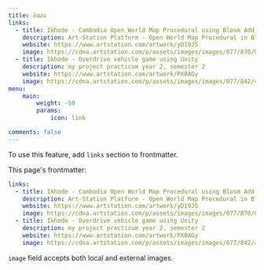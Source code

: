 ```yaml
---
title: តំណរ
links:
  - title: Ikhode - Cambodia Open World Map Procedural using Blosm Add-On
    description: Art-Station Platform - Open World Map Procedural in Blender which I use BLOSM Blender Add-On
    website: https://www.artstation.com/artwork/yD19J5
    image: https://cdna.artstation.com/p/assets/images/images/077/870/898/large/ikhode-screenshot-2024-06-16-135004-2.jpg?1720574644
  - title: Ikhode - Overdrive vehicle game using Unity
    description: my project practicum year 2, semester 2
    website: https://www.artstation.com/artwork/PX8AGy
    image: https://cdna.artstation.com/p/assets/images/images/077/842/498/large/ikhode-screenshot-2024-07-08-142929.jpg?1720512979
menu:
    main: 
        weight: -50
        params:
            icon: link

comments: false
---
```


To use this feature, add `links` section to frontmatter.

This page's frontmatter:

```yaml
links:
  - title: Ikhode - Cambodia Open World Map Procedural using Blosm Add-On
    description: Art-Station Platform - Open World Map Procedural in Blender which I use BLOSM Blender Add-On
    website: https://www.artstation.com/artwork/yD19J5
    image: https://cdna.artstation.com/p/assets/images/images/077/870/898/large/ikhode-screenshot-2024-06-16-135004-2.jpg?1720574644
  - title: Ikhode - Overdrive vehicle game using Unity
    description: my project practicum year 2, semester 2
    website: https://www.artstation.com/artwork/PX8AGy
    image: https://cdna.artstation.com/p/assets/images/images/077/842/498/large/ikhode-screenshot-2024-07-08-142929.jpg?1720512979
```

`image` field accepts both local and external images.
